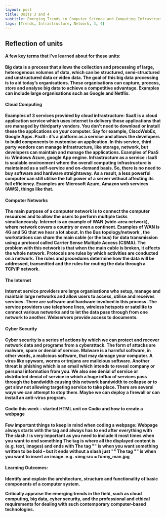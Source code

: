 ```yaml
---
layout: post
title: Units 3 and 4
subtitle: Emerging Trends in Computer Science and Computing Infrastructure and Network
tags: [Trends, Infrastructure, Network, 3, 4]
---
```


## Reflection of units

#### A few key terms that I’ve learned about for these units:
<b> Big data <b> is a process that allows the collection and processing of large, heterogenous volumes of data, which can be structured, semi-structured and unstructured data or video data. The goal of this big data processing is to aid today’s organisations. These organisations can capture, process, store and analyse big data to achieve a competitive advantage. Examples can include large organisations such as Google and Netflix.

#### Cloud Computing
Examples of 3 services provided by cloud infrastructure:
<b> SaaS <b> is a cloud application service which uses internet to delivery those applications that are managed by thirdparty vendors. You don’t need to download or install these the applications on your computer. Say for example, CiscoWebEx, Google Apps. 
<b> PaaS <b> : it’s a platform as a service and allows the developers to build components to customise an application. In this service, third party vendors can manage infrastructure, like storage, network, but developers can maintain and manage the applications. Examples of PaaS is: Windows Azure, google App engine.
<b> Infrastructure as a service <b>: IaaS is scalable environment where the overall computing infrastructure is maintained as a self-service and on-demand basis. So, there is no need to buy software and hardware straightaway. As a result, a less powerful computer can still utilise the full power of a server without affecting its full efficiency. Examples are Microsoft Azure, Amazon web services (AWS), things like that.

#### Computer Networks
The main purpose of a computer network is to connect the computer resources and to allow the users to perform multiple tasks simultaneously.
Internet is an example of WAN (wide-area network), where network covers a country or even a continent. Examples of WAN is 4G and 5G that we hear a lot about. 
In the <b> Bus topology/network <b> , the workstations can share the main cable (or the bus) for data transmission using a protocol called Carrier Sense Multiple Access (CSMA). The problem with this network is that when the main cable is broken, it affects the whole network. 
<b> Protocols are rules by which activities are conducted on a network. The rules and procedures determine how the data will be addressed, transmitted and the rules for routing the data through a TCP/IP network.

#### The Internet
Internet service providers are large organisations who setup, manage and maintain large networks and allow users to access, utilise and receives services. There are software and hardware involved in this process. The service providers use telephone lines, wireless hotspots or satellite to connect various networks and to let the data pass through from one network to another.
<b> Webservers <b> provide access to documents.

#### Cyber Security
Cyber security is a series of actions by which we can protect and recover network data and programs from a cyberattack. The form of attacks are malware, spam or denial of service. 
Malware is a harmful software, in other words, a malicious software, that may damage your computer. A virus like spyware, worms or trojans are malicious software. 
Another threat is phishing which is an email which intends to reveal company or personal information from you.
We also see denial of service or distributed denial of service in which a huge influx of services pass through the bandwidth causing this network bandwidth to collapse or to get slow not allowing targeting service to take place. There are several ways we can attempt to stop them. Maybe we can deploy a firewall or can install an anti-virus program.


#### Codio this week – started HTML unit on Codio and how to create a webpage
Few important things to keep in mind when coding a webpage:
Webpage always starts with the tag <html> and always has to end after everything with </html>
The slash / is very important as you need to include it most times when you want to end something
The tag <body> is where all the displayed content is (e.g. text, images) and ends with </body>
The tag "<b>" is when you want something written to be <b> bold <b> – but it ends without a slash just "<b>"
The tag "<img>" is when you want to insert an image.                     e.g. <img src = funny_man.jpg





#### Learning Outcomes:
Identify and explain the architecture, structure and functionality of basic components of a computer system. 

Critically appraise the emerging trends in the field, such as cloud computing, big data, cyber security, and the professional and ethical requirements for dealing with such contemporary computer-based technologies.
